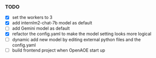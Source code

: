 ### TODO

- [x] set the workers to 3
- [x] add internlm2-chat-7b model as default
- [ ] add Gemini model as default
- [x] refactor the config.yaml to make the model setting looks more logical
- [ ] dynamic add new model by editing external python files and the config.yaml 
- [ ] build frontend project when OpenAOE start up
